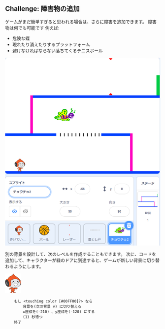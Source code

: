 ## Challenge: 障害物の追加

ゲームがまだ簡単すぎると思われる場合は、さらに障害を追加できます。 障害物は何でも可能です 例えば:

+ 危険な蝶
+ 現れたり消えたりするプラットフォーム
+ 避けなければならない落ちてくるテニスボール

![スクリーンショット](images/dodge-obstacles.png)

別の背景を設計して、次のレベルを作成することもできます。 次に、コードを追加して、キャラクターが緑のドアに到達すると、ゲームが新しい背景に切り替わるようにします。

![歩いているピコスプライト](images/pico_walking_sprite.png)

```blocks3
    もし <touching color [#00FF00]?> なら
        背景を(次の背景 v) に切り替える
        x座標を(-210) 、y座標を(-120) にする
        (1) 秒待つ
    終了
```